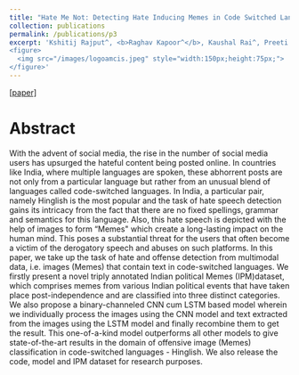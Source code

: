 ```yaml
---
title: "Hate Me Not: Detecting Hate Inducing Memes in Code Switched Languages"
collection: publications
permalink: /publications/p3
excerpt: 'Kshitij Rajput^, <b>Raghav Kapoor^</b>, Kaushal Rai^, Preeti Kaur.<br />^ Denotes equal contribution.<br />Americas Conference on Information Systems, Minneapolis, U.S.A [2022]
<figure>
  <img src="/images/logoamcis.jpeg" style="width:150px;height:75px;">
</figure>'
---
```


[[paper]](https://arxiv.org/pdf/2204.11356.pdf)

Abstract
======

With the advent of social media, the rise in the number of social media users has upsurged the hateful content being posted online. In countries like India, where multiple languages are spoken, these abhorrent posts are not only from a particular language but rather from an unusual blend of languages called code-switched languages. In India, a particular pair, namely Hinglish is the most popular and the task of hate speech detection gains its intricacy from the fact that there are no fixed spellings, grammar and semantics for this language. Also, this hate speech is depicted with the help of images to form “Memes" which create a long-lasting impact on the human mind. This poses a substantial threat for the users that often become a victim of the derogatory speech and abuses on such platforms. In this paper, we take up the task of hate and offense detection from multimodal data, i.e. images (Memes) that contain text in code-switched languages. We firstly present a novel triply annotated Indian political Memes (IPM)dataset, which comprises memes from various Indian political events that have taken place post-independence and are classified into three distinct categories. We also propose a binary-channeled CNN cum LSTM based model wherein we individually process the images using the CNN model and text extracted from the images using the LSTM model and finally recombine them to get the result. This one-of-a-kind model outperforms all other models to give state-of-the-art results in the domain of offensive image (Memes) classification in code-switched languages - Hinglish. We also release the code, model and IPM dataset for research purposes.